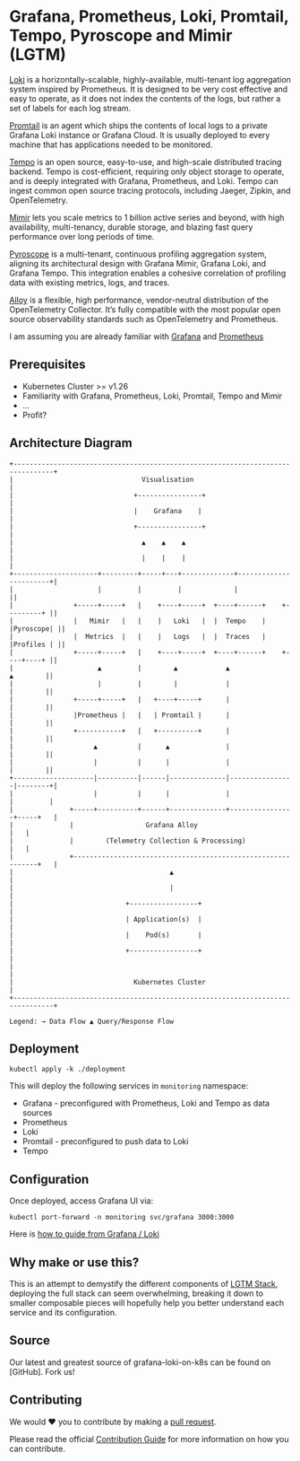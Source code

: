 # Grafana, Prometheus, Loki, Promtail, Tempo, Pyroscope and Mimir (LGTM)

[Loki](https://grafana.com/oss/loki/) is a horizontally-scalable, highly-available, multi-tenant log aggregation system inspired by Prometheus. It is designed to be very cost effective and easy to operate, as it does not index the contents of the logs, but rather a set of labels for each log stream.

[Promtail](https://grafana.com/docs/loki/latest/clients/promtail/) is an agent which ships the contents of local logs to a private Grafana Loki instance or Grafana Cloud. It is usually deployed to every machine that has applications needed to be monitored.

[Tempo](https://grafana.com/oss/tempo/) is an open source, easy-to-use, and high-scale distributed tracing backend. Tempo is cost-efficient, requiring only object storage to operate, and is deeply integrated with Grafana, Prometheus, and Loki. Tempo can ingest common open source tracing protocols, including Jaeger, Zipkin, and OpenTelemetry.

[Mimir](https://grafana.com/oss/mimir/) lets you scale metrics to 1 billion active series and beyond, with high availability, multi-tenancy, durable storage, and blazing fast query performance over long periods of time.

[Pyroscope](https://grafana.com/docs/pyroscope/latest/) is a multi-tenant, continuous profiling aggregation system, aligning its architectural design with Grafana Mimir, Grafana Loki, and Grafana Tempo. This integration enables a cohesive correlation of profiling data with existing metrics, logs, and traces.

[Alloy](https://grafana.com/docs/alloy/latest/introduction/) is a flexible, high performance, vendor-neutral distribution of the OpenTelemetry Collector. It’s fully compatible with the most popular open source observability standards such as OpenTelemetry and Prometheus.

I am assuming you are already familiar with [Grafana](https://grafana.com/oss/grafana/) and [Prometheus](https://prometheus.io/docs/prometheus/latest/getting_started/)

## Prerequisites
- Kubernetes Cluster >= v1.26
- Familiarity with Grafana, Prometheus, Loki, Promtail, Tempo and Mimir
- ...
- Profit?

## Architecture Diagram

```ascii
+--------------------------------------------------------------------------------+
|                                Visualisation                                   |
|                              +----------------+                                |
|                              |    Grafana    |                                 |
|                              +----------------+                                |
|                                ▲    ▲    ▲                                     |
|                                |    |    |                                     |
+---------------------+---------+-----+---+-------------+-----------------------+|
|                     |         |         |             |                       ||
|               +-----+-----+   |    +----+-----+  +----+------+    +---------+ ||
|               |   Mimir   |   |    |   Loki   |  |  Tempo    |    |Pyroscope| ||
|               |  Metrics  |   |    |   Logs   |  |  Traces   |    |Profiles | ||
|               +-----+-----+   |    +----+-----+  +----+------+    +----+----+ ||
|                     ▲         |        ▲            ▲                ▲        ||
|                     |         |        |            |                |        ||
|               +-----+-----+   |   +----+-----+      |                |        ||
|               |Prometheus |   |   | Promtail |      |                |        ||
|               +-----------+   |   +----------+      |                |        ||
|                    ▲          |      ▲              |                |        ||
|                    |          |      |              |                |        ||
+--------------------|----------|------|--------------|----------------|--------+|
|                    |          |      |              |                |         |
|              +-----+----------+------+--------------+----------------+-----+   |
|              |                  Grafana Alloy                              |   |
|              |        (Telemetry Collection & Processing)                  |   |
|              +-------------------------------------------------------------+   |
|                                       ▲                                        |
|                                       |                                        |
|                            +-----------------+                                 |
|                            | Application(s)  |                                 |
|                            |    Pod(s)       |                                 |
|                            +-----------------+                                 |
|                                                                                |
|                              Kubernetes Cluster                                |
+--------------------------------------------------------------------------------+

Legend: → Data Flow ▲ Query/Response Flow
```


## Deployment

```shell
kubectl apply -k ./deployment
```

This will deploy the following services in `monitoring` namespace:

- Grafana - preconfigured with Prometheus, Loki and Tempo as data sources
- Prometheus
- Loki
- Promtail - preconfigured to push data to Loki
- Tempo

## Configuration

Once deployed, access Grafana UI via:

```shell
kubectl port-forward -n monitoring svc/grafana 3000:3000
```

Here is [how to guide from Grafana / Loki](https://grafana.com/docs/loki/latest/)

## Why make or use this?

This is an attempt to demystify the different components of [LGTM Stack](https://github.com/grafana/helm-charts/tree/main/charts), deploying the full stack can seem overwhelming, breaking it down to smaller composable pieces will hopefully help you better understand each service and its configuration.

## Source

Our latest and greatest source of grafana-loki-on-k8s can be found on [GitHub]. Fork us!

## Contributing

We would :heart: you to contribute by making a [pull request](https://github.com/saidsef/grafana-loki-on-k8s/pulls).

Please read the official [Contribution Guide](./CONTRIBUTING.md) for more information on how you can contribute.
